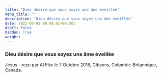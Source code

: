 ```yaml
---
title: "Dieu désire que vous soyez une âme éveillée"
menu_title: ""
description: "Dieu désire que vous soyez une âme éveillée"
date: 2022-06-01 06:00:01+00:503
draft: False
hidden: True
weight:
---
```

### Dieu désire que vous soyez une âme éveillée

Jésus - reçu par Al Fike le 7 Octobre 2018, Gibsons, Colombie-Britannique, Canada.



